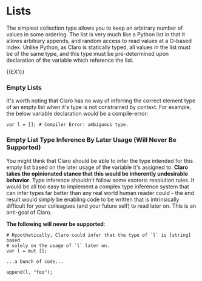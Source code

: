 # Lists

The simplest collection type allows you to keep an arbitrary number of values in some ordering. The list is very much
like a Python list in that it allows arbitrary appends, and random access to read values at a O-based index. Unlike
Python, as Claro is statically typed, all values in the list must be of the same type, and this type must be
pre-determined upon declaration of the variable which reference the list.

{{EX1}}

### Empty Lists

It's worth noting that Claro has no way of inferring the correct element type of an empty list when it's type is not
constrained by context. For example, the below variable declaration would be a compile-error:

```
var l = []; # Compiler Error: ambiguous type.
```

### Empty List Type Inference By Later Usage (Will Never Be Supported)

You might think that Claro should be able to infer the type intended for this empty list based on the later usage of the
variable it's assigned to. __Claro takes the opinionated stance that this would be inherently undesirable behavior__.
Type inference shouldn't follow some esoteric resolution rules. It would be all too easy to implement a complex type
inference system that can infer types far better than any real world human reader could - the end result would simply be
enabling code to be written that is intrinsically difficult for your colleagues (and your future self) to read later on.
This is an anti-goal of Claro.

__The following will never be supported__:

```
# Hypothetically, Claro could infer that the type of `l` is [string] based
# solely on the usage of `l` later on.
var l = mut [];

...a bunch of code...

append(l, "foo");
```